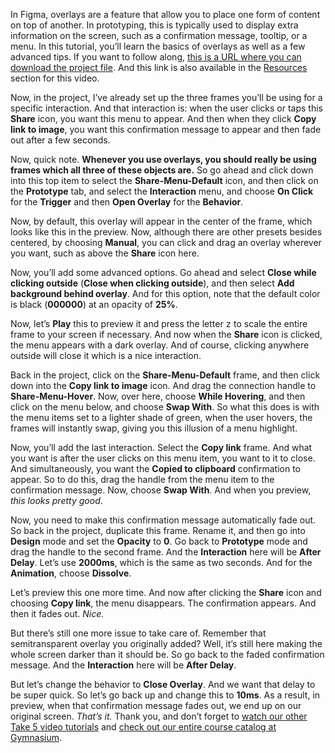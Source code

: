 In Figma, overlays are a feature that allow you to place one form of content on top of another. In prototyping, this is typically used to display extra information on the screen, such as a confirmation message, tooltip, or a menu. In this tutorial, you’ll learn the basics of overlays as well as a few advanced tips. If you want to follow along, [this is a URL where you can download the project file][1]. And this link is also available in the [Resources][0] section for this video.

Now, in the project, I’ve already set up the three frames you’ll be using for a specific interaction. And that interaction is: when the user clicks or taps this **Share** icon, you want this menu to appear. And then when they click **Copy link to image**, you want this confirmation message to appear and then fade out after a few seconds.

Now, quick note. **Whenever you use overlays, you should really be using frames which all three of these objects are.** So go ahead and click down into this top item to select the **Share-Menu-Default** icon, and then click on the **Prototype** tab, and select the **Interaction** menu, and choose **On Click** for the **Trigger** and then **Open Overlay** for the **Behavior**.

Now, by default, this overlay will appear in the center of the frame, which looks like this in the preview. Now, although there are other presets besides centered, by choosing **Manual**, you can click and drag an overlay wherever you want, such as above the **Share** icon here.

Now, you’ll add some advanced options. Go ahead and select **Close while clicking outside** (**Close when clicking outside**), and then select **Add background behind overlay**. And for this option, note that the default color is black (**000000**) at an opacity of **25%**.

Now, let’s **Play** this to preview it and press the letter <kbd>z</kbd> to scale the entire frame to your screen if necessary. And now when the **Share** icon is clicked, the menu appears with a dark overlay. And of course, clicking anywhere outside will close it which is a nice interaction.

Back in the project, click on the **Share-Menu-Default** frame, and then click down into the **Copy link to image** icon. And drag the connection handle to **Share-Menu-Hover**. Now, over here, choose **While Hovering**, and then click on the menu below, and choose **Swap With**. So what this does is with the menu items set to a lighter shade of green, when the user hovers, the frames will instantly swap, giving you this illusion of a menu highlight.

Now, you’ll add the last interaction. Select the **Copy link** frame. And what you want is after the user clicks on this menu item, you want to it to close. And simultaneously, you want the **Copied to clipboard** confirmation to appear. So to do this, drag the handle from the menu item to the confirmation message. Now, choose **Swap With**. And when you preview, *this looks pretty good*.

Now, you need to make this confirmation message automatically fade out. So back in the project, duplicate this frame. Rename it, and then go into **Design** mode and set the **Opacity** to **0**. Go back to **Prototype** mode and drag the handle to the second frame. And the **Interaction** here will be **After Delay**. Let’s use **2000ms**, which is the same as two seconds. And for the **Animation**, choose **Dissolve**.

Let’s preview this one more time. And now after clicking the **Share** icon and choosing **Copy link**, the menu disappears. The confirmation appears. And then it fades out. *Nice.*

But there’s still one more issue to take care of. Remember that semitransparent overlay you originally added? Well, it’s still here making the whole screen darker than it should be. So go back to the faded confirmation message. And the **Interaction** here will be **After Delay**.

But let’s change the behavior to **Close Overlay**. And we want that delay to be super quick. So let’s go back up and change this to **10ms**. As a result, in preview, when that confirmation message fades out, we end up on our original screen. *That’s it.* Thank you, and don’t forget to [watch our other Take 5 video tutorials][2] and [check out our entire course catalog at Gymnasium][3].

[0]: #tutorial-resources
[1]: https://gymnasium.github.io/take5/gym-5030.zip
[2]: /courses/take5/
[3]: /courses/
